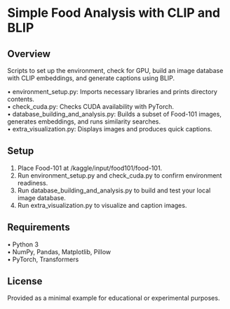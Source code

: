 # Simple Food Analysis with CLIP and BLIP

## Overview
Scripts to set up the environment, check for GPU, build an image database with CLIP embeddings, and generate captions using BLIP.  

• environment_setup.py: Imports necessary libraries and prints directory contents.  
• check_cuda.py: Checks CUDA availability with PyTorch.  
• database_building_and_analysis.py: Builds a subset of Food-101 images, generates embeddings, and runs similarity searches.  
• extra_visualization.py: Displays images and produces quick captions.

## Setup
1. Place Food-101 at /kaggle/input/food101/food-101.  
2. Run environment_setup.py and check_cuda.py to confirm environment readiness.  
3. Run database_building_and_analysis.py to build and test your local image database.  
4. Run extra_visualization.py to visualize and caption images.

## Requirements
• Python 3  
• NumPy, Pandas, Matplotlib, Pillow  
• PyTorch, Transformers  



## License
Provided as a minimal example for educational or experimental purposes.

